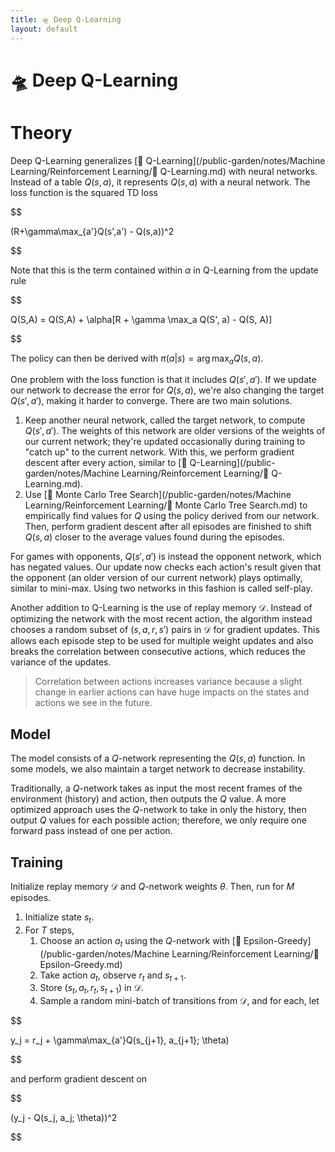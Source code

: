 ```yaml
---
title: 🛸 Deep Q-Learning
layout: default
---
```


# 🛸 Deep Q-Learning

# Theory
Deep Q-Learning generalizes [🔭 Q-Learning](/public-garden/notes/Machine Learning/Reinforcement Learning/🔭 Q-Learning.md) with neural networks. Instead of a table $Q(s, a)$, it represents $Q(s, a)$ with a neural network. The loss function is the squared TD loss 

$$

(R+\gamma\max_{a'}Q(s',a') - Q(s,a))^2

$$

 Note that this is the term contained within $\alpha$ in Q-Learning from the update rule 

$$

Q(S,A) = Q(S,A) + \alpha[R + \gamma \max_a Q(S', a) - Q(S, A)]

$$

The policy can then be derived with $\pi(a \vert s) = \arg\max_a Q(s, a)$.

One problem with the loss function is that it includes $Q(s', a')$. If we update our network to decrease the error for $Q(s, a)$, we're also changing the target $Q(s', a')$, making it harder to converge. There are two main solutions.
1. Keep another neural network, called the target network, to compute $Q(s', a')$. The weights of this network are older versions of the weights of our current network; they're updated occasionally during training to "catch up" to the current network. With this, we perform gradient descent after every action, similar to [🔭 Q-Learning](/public-garden/notes/Machine Learning/Reinforcement Learning/🔭 Q-Learning.md).
2. Use [🎲 Monte Carlo Tree Search](/public-garden/notes/Machine Learning/Reinforcement Learning/🎲 Monte Carlo Tree Search.md) to empirically find values for $Q$ using the policy derived from our network. Then, perform gradient descent after all episodes are finished to shift $Q(s, a)$ closer to the average values found during the episodes.

For games with opponents, $Q(s', a')$ is instead the opponent network, which has negated values. Our update now checks each action's result given that the opponent (an older version of our current network) plays optimally, similar to mini-max. Using two networks in this fashion is called self-play.

Another addition to Q-Learning is the use of replay memory $\mathcal{D}$. Instead of optimizing the network with the most recent action, the algorithm instead chooses a random subset of $(s, a, r, s')$ pairs in $\mathcal{D}$ for gradient updates. This allows each episode step to be used for multiple weight updates and also breaks the correlation between consecutive actions, which reduces the variance of the updates.

> Correlation between actions increases variance because a slight change in earlier actions can have huge impacts on the states and actions we see in the future.

## Model
The model consists of a $Q$-network representing the $Q(s, a)$ function. In some models, we also maintain a target network to decrease instability.

Traditionally, a $Q$-network takes as input the most recent frames of the environment (history) and action, then outputs the $Q$ value. A more optimized approach uses the $Q$-network to take in only the history, then output $Q$ values for each possible action; therefore, we only require one forward pass instead of one per action.

## Training
Initialize replay memory $\mathcal{D}$ and $Q$-network weights $\theta$. Then, run for $M$ episodes.
1. Initialize state $s_t$.
2. For $T$ steps,
	1. Choose an action $a_t$ using the $Q$-network with [🧧 Epsilon-Greedy](/public-garden/notes/Machine Learning/Reinforcement Learning/🧧 Epsilon-Greedy.md)
	2. Take action $a_t$, observe $r_t$ and $s_{t+1}$.
	3. Store $(s_t, a_t, r_t, s_{t+1})$ in $\mathcal{D}$.
	4. Sample a random mini-batch of transitions from $\mathcal{D}$, and for each, let 

$$

y_j = r_j + \gamma\max_{a'}Q(s_{j+1}, a_{j+1}; \theta)

$$

 and perform gradient descent on 

$$

(y_j - Q(s_j, a_j; \theta))^2

$$

